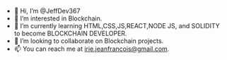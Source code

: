 - 👋 Hi, I’m @JeffDev367
- 👀 I’m interested in Blockchain.
- 🌱 I’m currently learning HTML,CSS,JS,REACT,NODE JS, and SOLIDITY to become BLOCKCHAIN DEVELOPER.
- 💞️ I’m looking to collaborate on Blockchain projects.
- 📫 You can reach me at irie.jeanfrancois@gmail.com.

<!---
JeffDev367/JeffDev367 is a ✨ special ✨ repository because its `README.md` (this file) appears on your GitHub profile.
You can click the Preview link to take a look at your changes.
--->
